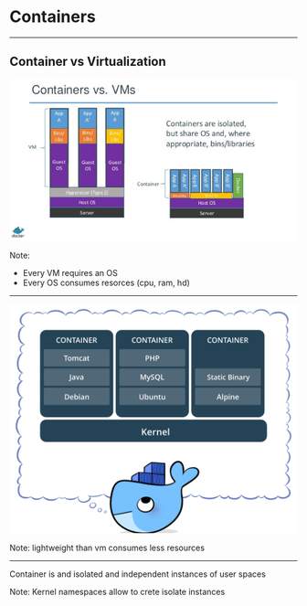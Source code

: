 # Containers

---
## Container vs Virtualization

![ContainerVsVirtualization](../assets/image/containers-versus-virtual-machines-docker-inc-rightscale.jpg)

Note: 
- Every VM requires an OS
- Every OS consumes resorces (cpu, ram, hd)

--- 

![Container](../assets/image/docker-container.png) 


Note: lightweight than vm consumes less resources

---

Container is and isolated and independent instances of user spaces

Note: Kernel namespaces allow to crete isolate instances 

